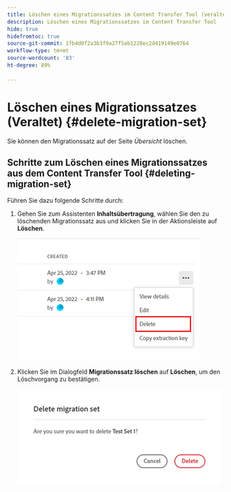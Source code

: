 ```yaml
---
title: Löschen eines Migrationssatzes im Content Transfer Tool (veraltet)
description: Löschen eines Migrationssatzes im Content Transfer Tool
hide: true
hidefromtoc: true
source-git-commit: 1fb4d0f2a3b3f9a27f5ab1228ec2d419149e0764
workflow-type: tm+mt
source-wordcount: '83'
ht-degree: 89%

---
```


# Löschen eines Migrationssatzes (Veraltet) {#delete-migration-set}

Sie können den Migrationssatz auf der Seite *Übersicht* löschen.

## Schritte zum Löschen eines Migrationssatzes aus dem Content Transfer Tool {#deleting-migration-set}

Führen Sie dazu folgende Schritte durch:

1. Gehen Sie zum Assistenten **Inhaltsübertragung**, wählen Sie den zu löschenden Migrationssatz aus und klicken Sie in der Aktionsleiste auf **Löschen**.

   ![image](/help/journey-migration/content-transfer-tool/assets-ctt/migration-delete1.png)

1. Klicken Sie im Dialogfeld **Migrationssatz löschen** auf **Löschen**, um den Löschvorgang zu bestätigen.

   ![image](/help/journey-migration/content-transfer-tool/assets-ctt/migration-delete2.png)
